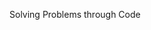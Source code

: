 Solving Problems through Code
<!---
Yashvardhan2002/Yashvardhan2002 is a ✨ special ✨ repository because its `README.md` (this file) appears on your GitHub profile.
You can click the Preview link to take a look at your changes.
--->
